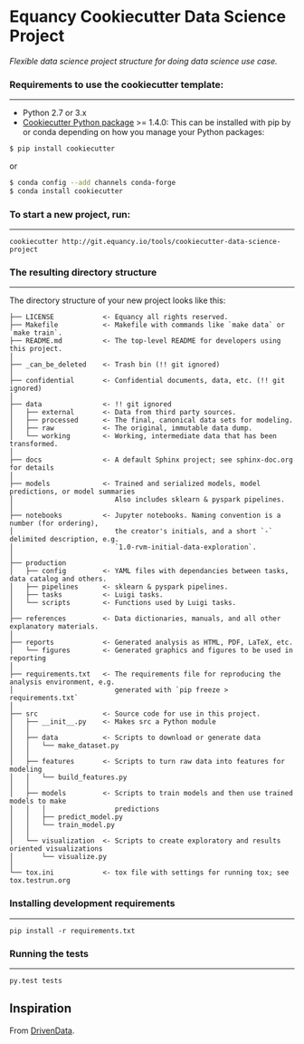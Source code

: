 # Equancy Cookiecutter Data Science Project

_Flexible data science project structure for doing data science use case._


### Requirements to use the cookiecutter template:
-----------
 - Python 2.7 or 3.x
 - [Cookiecutter Python package](http://cookiecutter.readthedocs.org/en/latest/installation.html) >= 1.4.0: This can be installed with pip by or conda depending on how you manage your Python packages:

``` bash
$ pip install cookiecutter
```

or

``` bash
$ conda config --add channels conda-forge
$ conda install cookiecutter
```


### To start a new project, run:
------------

    cookiecutter http://git.equancy.io/tools/cookiecutter-data-science-project


### The resulting directory structure
------------

The directory structure of your new project looks like this:

```
├── LICENSE            <- Equancy all rights reserved.
├── Makefile           <- Makefile with commands like `make data` or `make train`.
├── README.md          <- The top-level README for developers using this project.
│
├── _can_be_deleted    <- Trash bin (!! git ignored)
│
├── confidential       <- Confidential documents, data, etc. (!! git ignored)
│
├── data               <- !! git ignored
│   ├── external       <- Data from third party sources.
│   ├── processed      <- The final, canonical data sets for modeling.
│   ├── raw            <- The original, immutable data dump.
│   └── working        <- Working, intermediate data that has been transformed.
│
├── docs               <- A default Sphinx project; see sphinx-doc.org for details
│
├── models             <- Trained and serialized models, model predictions, or model summaries
│                         Also includes sklearn & pyspark pipelines.
│
├── notebooks          <- Jupyter notebooks. Naming convention is a number (for ordering),
│                         the creator's initials, and a short `-` delimited description, e.g.
│                         `1.0-rvm-initial-data-exploration`.
│
├── production
│   ├── config         <- YAML files with dependancies between tasks, data catalog and others.
│   ├── pipelines      <- sklearn & pyspark pipelines.
│   ├── tasks          <- Luigi tasks.
│   └── scripts        <- Functions used by Luigi tasks.
│
├── references         <- Data dictionaries, manuals, and all other explanatory materials.
│
├── reports            <- Generated analysis as HTML, PDF, LaTeX, etc.
│   └── figures        <- Generated graphics and figures to be used in reporting
│
├── requirements.txt   <- The requirements file for reproducing the analysis environment, e.g.
│                         generated with `pip freeze > requirements.txt`
│
├── src                <- Source code for use in this project.
│   ├── __init__.py    <- Makes src a Python module
│   │
│   ├── data           <- Scripts to download or generate data
│   │   └── make_dataset.py
│   │
│   ├── features       <- Scripts to turn raw data into features for modeling
│   │   └── build_features.py
│   │
│   ├── models         <- Scripts to train models and then use trained models to make
│   │   │                 predictions
│   │   ├── predict_model.py
│   │   └── train_model.py
│   │
│   └── visualization  <- Scripts to create exploratory and results oriented visualizations
│       └── visualize.py
│
└── tox.ini            <- tox file with settings for running tox; see tox.testrun.org
```

### Installing development requirements
------------

    pip install -r requirements.txt

### Running the tests
------------

    py.test tests

## Inspiration

From [DrivenData](https://drivendata.github.io/cookiecutter-data-science).
